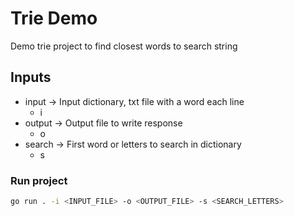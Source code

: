 # Trie Demo
Demo trie project to find closest words to search string

## Inputs
- input -> Input dictionary, txt file with a word each line
  - i
- output -> Output file to write response
  - o
- search -> First word or letters to search in dictionary
  - s
  
### Run project

```bash
go run . -i <INPUT_FILE> -o <OUTPUT_FILE> -s <SEARCH_LETTERS>
```
